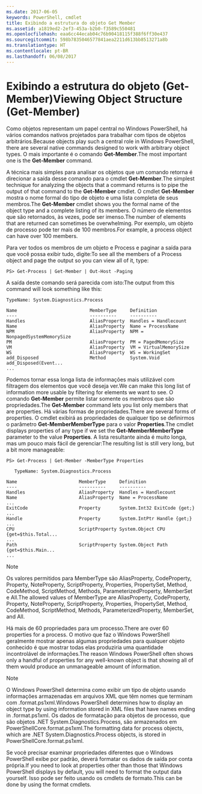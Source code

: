 ```yaml
---
ms.date: 2017-06-05
keywords: PowerShell, cmdlet
title: Exibindo a estrutura do objeto Get Member
ms.assetid: a1819ed2-2ef3-453a-b2b0-f3589c550481
ms.openlocfilehash: eaa6cc44ecab04c76b90418115f388f6ff30e437
ms.sourcegitcommit: 598b7835046577841aea2211d613bb8513271a8b
ms.translationtype: HT
ms.contentlocale: pt-BR
ms.lasthandoff: 06/08/2017
---
```

# <a name="viewing-object-structure-get-member"></a><span data-ttu-id="29f12-103">Exibindo a estrutura do objeto (Get-Member)</span><span class="sxs-lookup"><span data-stu-id="29f12-103">Viewing Object Structure (Get-Member)</span></span>
<span data-ttu-id="29f12-104">Como objetos representam um papel central no Windows PowerShell, há vários comandos nativos projetados para trabalhar com tipos de objetos arbitrários.</span><span class="sxs-lookup"><span data-stu-id="29f12-104">Because objects play such a central role in Windows PowerShell, there are several native commands designed to work with arbitrary object types.</span></span> <span data-ttu-id="29f12-105">O mais importante é o comando **Get-Member**.</span><span class="sxs-lookup"><span data-stu-id="29f12-105">The most important one is the **Get-Member** command.</span></span>

<span data-ttu-id="29f12-106">A técnica mais simples para analisar os objetos que um comando retorna é direcionar a saída desse comando para o cmdlet **Get-Member**.</span><span class="sxs-lookup"><span data-stu-id="29f12-106">The simplest technique for analyzing the objects that a command returns is to pipe the output of that command to the **Get-Member** cmdlet.</span></span> <span data-ttu-id="29f12-107">O cmdlet **Get-Member** mostra o nome formal do tipo de objeto e uma lista completa de seus membros.</span><span class="sxs-lookup"><span data-stu-id="29f12-107">The **Get-Member** cmdlet shows you the formal name of the object type and a complete listing of its members.</span></span> <span data-ttu-id="29f12-108">O número de elementos que são retornados, às vezes, pode ser imenso.</span><span class="sxs-lookup"><span data-stu-id="29f12-108">The number of elements that are returned can sometimes be overwhelming.</span></span> <span data-ttu-id="29f12-109">Por exemplo, um objeto de processo pode ter mais de 100 membros.</span><span class="sxs-lookup"><span data-stu-id="29f12-109">For example, a process object can have over 100 members.</span></span>

<span data-ttu-id="29f12-110">Para ver todos os membros de um objeto e Process e paginar a saída para que você possa exibir tudo, digite:</span><span class="sxs-lookup"><span data-stu-id="29f12-110">To see all the members of a Process object and page the output so you can view all of it, type:</span></span>

```
PS> Get-Process | Get-Member | Out-Host -Paging
```

<span data-ttu-id="29f12-111">A saída deste comando será parecida com isto:</span><span class="sxs-lookup"><span data-stu-id="29f12-111">The output from this command will look something like this:</span></span>

```
TypeName: System.Diagnostics.Process

Name                           MemberType     Definition
----                           ----------     ----------
Handles                        AliasProperty  Handles = Handlecount
Name                           AliasProperty  Name = ProcessName
NPM                            AliasProperty  NPM = NonpagedSystemMemorySize
PM                             AliasProperty  PM = PagedMemorySize
VM                             AliasProperty  VM = VirtualMemorySize
WS                             AliasProperty  WS = WorkingSet
add_Disposed                   Method         System.Void add_Disposed(Event...
...
```

<span data-ttu-id="29f12-112">Podemos tornar essa longa lista de informações mais utilizável com filtragem dos elementos que você deseja ver.</span><span class="sxs-lookup"><span data-stu-id="29f12-112">We can make this long list of information more usable by filtering for elements we want to see.</span></span> <span data-ttu-id="29f12-113">O comando **Get-Member** permite listar somente os membros que são propriedades.</span><span class="sxs-lookup"><span data-stu-id="29f12-113">The **Get-Member** command lets you list only members that are properties.</span></span> <span data-ttu-id="29f12-114">Há várias formas de propriedades.</span><span class="sxs-lookup"><span data-stu-id="29f12-114">There are several forms of properties.</span></span> <span data-ttu-id="29f12-115">O cmdlet exibirá as propriedades de qualquer tipo se definirmos o parâmetro **Get-MemberMemberType** para o valor **Properties**.</span><span class="sxs-lookup"><span data-stu-id="29f12-115">The cmdlet displays properties of any type if we set the **Get-MemberMemberType** parameter to the value **Properties**.</span></span> <span data-ttu-id="29f12-116">A lista resultante ainda é muito longa, mas um pouco mais fácil de gerenciar:</span><span class="sxs-lookup"><span data-stu-id="29f12-116">The resulting list is still very long, but a bit more manageable:</span></span>

```
PS> Get-Process | Get-Member -MemberType Properties

   TypeName: System.Diagnostics.Process

Name                       MemberType     Definition
----                       ----------     ----------
Handles                    AliasProperty  Handles = Handlecount
Name                       AliasProperty  Name = ProcessName
...
ExitCode                   Property       System.Int32 ExitCode {get;}
...
Handle                     Property       System.IntPtr Handle {get;}
...
CPU                        ScriptProperty System.Object CPU {get=$this.Total...
...
Path                       ScriptProperty System.Object Path {get=$this.Main...
...
```

> [!NOTE]
> <span data-ttu-id="29f12-117">Os valores permitidos para MemberType são AliasProperty, CodeProperty, Property, NoteProperty, ScriptProperty, Properties, PropertySet, Method, CodeMethod, ScriptMethod, Methods, ParameterizedProperty, MemberSet e All.</span><span class="sxs-lookup"><span data-stu-id="29f12-117">The allowed values of MemberType are AliasProperty, CodeProperty, Property, NoteProperty, ScriptProperty, Properties, PropertySet, Method, CodeMethod, ScriptMethod, Methods, ParameterizedProperty, MemberSet, and All.</span></span>

<span data-ttu-id="29f12-118">Há mais de 60 propriedades para um processo.</span><span class="sxs-lookup"><span data-stu-id="29f12-118">There are over 60 properties for a process.</span></span> <span data-ttu-id="29f12-119">O motivo que faz o Windows PowerShell geralmente mostrar apenas algumas propriedades para qualquer objeto conhecido é que mostrar todas elas produziria uma quantidade incontrolável de informações.</span><span class="sxs-lookup"><span data-stu-id="29f12-119">The reason Windows PowerShell often shows only a handful of properties for any well-known object is that showing all of them would produce an unmanageable amount of information.</span></span>

> [!NOTE]
> <span data-ttu-id="29f12-120">O Windows PowerShell determina como exibir um tipo de objeto usando informações armazenadas em arquivos XML que têm nomes que terminam com .format.ps1xml.</span><span class="sxs-lookup"><span data-stu-id="29f12-120">Windows PowerShell determines how to display an object type by using information stored in XML files that have names ending in .format.ps1xml.</span></span> <span data-ttu-id="29f12-121">Os dados de formatação para objetos de processo, que são objetos .NET System.Diagnostics.Process, são armazenados em PowerShellCore.format.ps1xml.</span><span class="sxs-lookup"><span data-stu-id="29f12-121">The formatting data for process objects, which are .NET System.Diagnostics.Process objects, is stored in PowerShellCore.format.ps1xml.</span></span>

<span data-ttu-id="29f12-122">Se você precisar examinar propriedades diferentes que o Windows PowerShell exibe por padrão, deverá formatar os dados de saída por conta própria.</span><span class="sxs-lookup"><span data-stu-id="29f12-122">If you need to look at properties other than those that Windows PowerShell displays by default, you will need to format the output data yourself.</span></span> <span data-ttu-id="29f12-123">Isso pode ser feito usando os cmdlets de formato.</span><span class="sxs-lookup"><span data-stu-id="29f12-123">This can be done by using the format cmdlets.</span></span>

